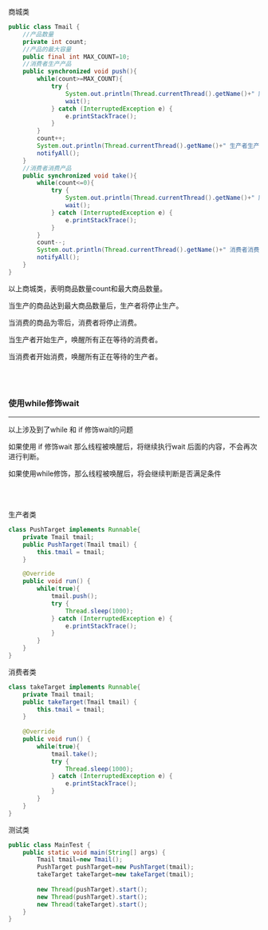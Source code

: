 商城类

```JAVA
public class Tmail {
	//产品数量
	private int count;
	//产品的最大容量
	public final int MAX_COUNT=10;
	//消费者生产产品
	public synchronized void push(){
		while(count>=MAX_COUNT){
			try {
				System.out.println(Thread.currentThread().getName()+" 库存数量达到上限，生产者停止生产");
				wait();
			} catch (InterruptedException e) {
				e.printStackTrace();
			}
		}
		count++;
		System.out.println(Thread.currentThread().getName()+" 生产者生产，当前库存为："+count);
		notifyAll();
	}
	//消费者消费产品
	public synchronized void take(){
		while(count<=0){
			try {
				System.out.println(Thread.currentThread().getName()+" 库存数量为0，消费者停止消费");
				wait();
			} catch (InterruptedException e) {
				e.printStackTrace();
			}
		}
		count--;
		System.out.println(Thread.currentThread().getName()+" 消费者消费，当前库存为："+count);
		notifyAll();
	}
}
```

以上商城类，表明商品数量count和最大商品数量。

当生产的商品达到最大商品数量后，生产者将停止生产。

当消费的商品为零后，消费者将停止消费。

当生产者开始生产，唤醒所有正在等待的消费者。

当消费者开始消费，唤醒所有正在等待的生产者。

<br><br>

### 使用while修饰wait

---

以上涉及到了while 和 if 修饰wait的问题

如果使用 if 修饰wait 那么线程被唤醒后，将继续执行wait 后面的内容，不会再次进行判断。

如果使用while修饰，那么线程被唤醒后，将会继续判断是否满足条件

<br><br>

生产者类

```java
class PushTarget implements Runnable{
	private Tmail tmail;
	public PushTarget(Tmail tmail) {
		this.tmail = tmail;
	}

	@Override
	public void run() {
		while(true){
			tmail.push();
			try {
				Thread.sleep(1000);
			} catch (InterruptedException e) {
				e.printStackTrace();
			}
		}
	}
}
```

消费者类

```java
class takeTarget implements Runnable{
	private Tmail tmail;
	public takeTarget(Tmail tmail) {
		this.tmail = tmail;
	}
	
	@Override
	public void run() {
		while(true){
			tmail.take();
			try {
				Thread.sleep(1000);
			} catch (InterruptedException e) {
				e.printStackTrace();
			}
		}
	}
}
```

测试类

```java
public class MainTest {
	public static void main(String[] args) {
		Tmail tmail=new Tmail();
		PushTarget pushTarget=new PushTarget(tmail);
		takeTarget takeTarget=new takeTarget(tmail);
		
		new Thread(pushTarget).start();
		new Thread(pushTarget).start();
		new Thread(takeTarget).start();
	}
}
```


